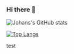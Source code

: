 ### Hi there 👋
![Johans's GitHub stats](https://github-readme-stats.vercel.app/api?username=JohanAnderssonOstling&count_private=true)


[![Top Langs](https://github-readme-stats-git-masterrstaa-rickstaa.vercel.app/api/top-langs/?username=JohanAnderssonOstling&langs_count=20&exclude_repo=eBiblis,johan.andersson.ostling.github.io)](https://github.com/anuraghazra/github-readme-stats)

test

<!--
**JohanAnderssonOstling/JohanAnderssonOstling** is a ✨ _special_ ✨ repository because its `README.md` (this file) appears on your GitHub profile.
update
Here are some ideas to get you startedfd:

- 🔭 I’m currently working on ...
- 🌱 I’m currently learning ...
- 👯 I’m looking to collaborate on ...
- 🤔 I’m looking for help with ...
- 💬 Ask me about ...
- 📫 How to reach me: ...
- 😄 Pronouns: ...hello upd
- ⚡ Fun fact: ...
-->
